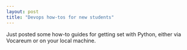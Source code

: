 ```yaml
---
layout: post
title: "Devops how-tos for new students"
---
```


Just posted some how-to guides for getting set with Python, either via Vocareum or on your local machine.
